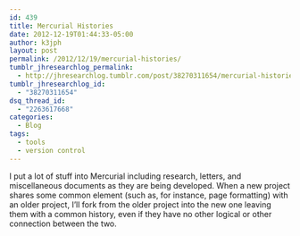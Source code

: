 ```yaml
---
id: 439
title: Mercurial Histories
date: 2012-12-19T01:44:33-05:00
author: k3jph
layout: post
permalink: /2012/12/19/mercurial-histories/
tumblr_jhresearchlog_permalink:
  - http://jhresearchlog.tumblr.com/post/38270311654/mercurial-histories
tumblr_jhresearchlog_id:
  - "38270311654"
dsq_thread_id:
  - "2263617668"
categories:
  - Blog
tags:
  - tools
  - version control
---
```

I put a lot of stuff into Mercurial including research, letters, and miscellaneous documents as they are being developed. When a new project shares some common element (such as, for instance, page formatting) with an older project, I’ll fork from the older project into the new one leaving them with a common history, even if they have no other logical or other connection between the two.
